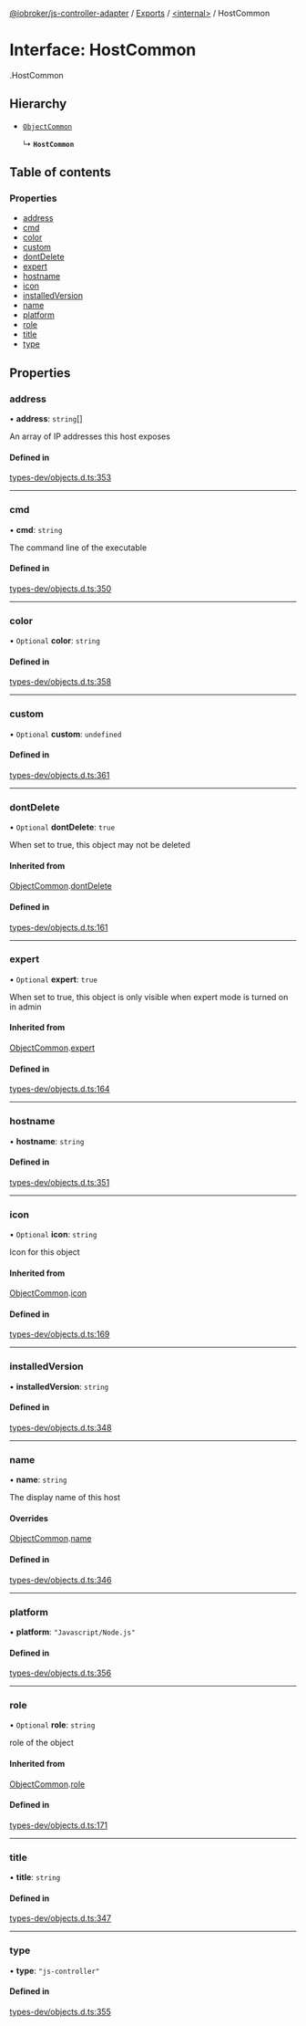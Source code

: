 [@iobroker/js-controller-adapter](../README.md) / [Exports](../modules.md) / [<internal\>](../modules/internal_.md) / HostCommon

# Interface: HostCommon

[<internal>](../modules/internal_.md).HostCommon

## Hierarchy

- [`ObjectCommon`](internal_.ObjectCommon.md)

  ↳ **`HostCommon`**

## Table of contents

### Properties

- [address](internal_.HostCommon.md#address)
- [cmd](internal_.HostCommon.md#cmd)
- [color](internal_.HostCommon.md#color)
- [custom](internal_.HostCommon.md#custom)
- [dontDelete](internal_.HostCommon.md#dontdelete)
- [expert](internal_.HostCommon.md#expert)
- [hostname](internal_.HostCommon.md#hostname)
- [icon](internal_.HostCommon.md#icon)
- [installedVersion](internal_.HostCommon.md#installedversion)
- [name](internal_.HostCommon.md#name)
- [platform](internal_.HostCommon.md#platform)
- [role](internal_.HostCommon.md#role)
- [title](internal_.HostCommon.md#title)
- [type](internal_.HostCommon.md#type)

## Properties

### address

• **address**: `string`[]

An array of IP addresses this host exposes

#### Defined in

[types-dev/objects.d.ts:353](https://github.com/ioBroker/ioBroker.js-controller/blob/c590b2a5/packages/types-dev/objects.d.ts#L353)

___

### cmd

• **cmd**: `string`

The command line of the executable

#### Defined in

[types-dev/objects.d.ts:350](https://github.com/ioBroker/ioBroker.js-controller/blob/c590b2a5/packages/types-dev/objects.d.ts#L350)

___

### color

• `Optional` **color**: `string`

#### Defined in

[types-dev/objects.d.ts:358](https://github.com/ioBroker/ioBroker.js-controller/blob/c590b2a5/packages/types-dev/objects.d.ts#L358)

___

### custom

• `Optional` **custom**: `undefined`

#### Defined in

[types-dev/objects.d.ts:361](https://github.com/ioBroker/ioBroker.js-controller/blob/c590b2a5/packages/types-dev/objects.d.ts#L361)

___

### dontDelete

• `Optional` **dontDelete**: ``true``

When set to true, this object may not be deleted

#### Inherited from

[ObjectCommon](internal_.ObjectCommon.md).[dontDelete](internal_.ObjectCommon.md#dontdelete)

#### Defined in

[types-dev/objects.d.ts:161](https://github.com/ioBroker/ioBroker.js-controller/blob/c590b2a5/packages/types-dev/objects.d.ts#L161)

___

### expert

• `Optional` **expert**: ``true``

When set to true, this object is only visible when expert mode is turned on in admin

#### Inherited from

[ObjectCommon](internal_.ObjectCommon.md).[expert](internal_.ObjectCommon.md#expert)

#### Defined in

[types-dev/objects.d.ts:164](https://github.com/ioBroker/ioBroker.js-controller/blob/c590b2a5/packages/types-dev/objects.d.ts#L164)

___

### hostname

• **hostname**: `string`

#### Defined in

[types-dev/objects.d.ts:351](https://github.com/ioBroker/ioBroker.js-controller/blob/c590b2a5/packages/types-dev/objects.d.ts#L351)

___

### icon

• `Optional` **icon**: `string`

Icon for this object

#### Inherited from

[ObjectCommon](internal_.ObjectCommon.md).[icon](internal_.ObjectCommon.md#icon)

#### Defined in

[types-dev/objects.d.ts:169](https://github.com/ioBroker/ioBroker.js-controller/blob/c590b2a5/packages/types-dev/objects.d.ts#L169)

___

### installedVersion

• **installedVersion**: `string`

#### Defined in

[types-dev/objects.d.ts:348](https://github.com/ioBroker/ioBroker.js-controller/blob/c590b2a5/packages/types-dev/objects.d.ts#L348)

___

### name

• **name**: `string`

The display name of this host

#### Overrides

[ObjectCommon](internal_.ObjectCommon.md).[name](internal_.ObjectCommon.md#name)

#### Defined in

[types-dev/objects.d.ts:346](https://github.com/ioBroker/ioBroker.js-controller/blob/c590b2a5/packages/types-dev/objects.d.ts#L346)

___

### platform

• **platform**: ``"Javascript/Node.js"``

#### Defined in

[types-dev/objects.d.ts:356](https://github.com/ioBroker/ioBroker.js-controller/blob/c590b2a5/packages/types-dev/objects.d.ts#L356)

___

### role

• `Optional` **role**: `string`

role of the object

#### Inherited from

[ObjectCommon](internal_.ObjectCommon.md).[role](internal_.ObjectCommon.md#role)

#### Defined in

[types-dev/objects.d.ts:171](https://github.com/ioBroker/ioBroker.js-controller/blob/c590b2a5/packages/types-dev/objects.d.ts#L171)

___

### title

• **title**: `string`

#### Defined in

[types-dev/objects.d.ts:347](https://github.com/ioBroker/ioBroker.js-controller/blob/c590b2a5/packages/types-dev/objects.d.ts#L347)

___

### type

• **type**: ``"js-controller"``

#### Defined in

[types-dev/objects.d.ts:355](https://github.com/ioBroker/ioBroker.js-controller/blob/c590b2a5/packages/types-dev/objects.d.ts#L355)
